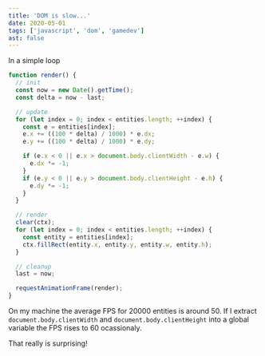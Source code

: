 ```yaml
---
title: 'DOM is slow...'
date: 2020-05-01
tags: ['javascript', 'dom', 'gamedev']
ast: false
---
```


In a simple loop

```ts
function render() {
  // init
  const now = new Date().getTime();
  const delta = now - last;

  // update
  for (let index = 0; index < entities.length; ++index) {
    const e = entities[index];
    e.x += ((100 * delta) / 1000) * e.dx;
    e.y += ((100 * delta) / 1000) * e.dy;

    if (e.x < 0 || e.x > document.body.clientWidth - e.w) {
      e.dx *= -1;
    }
    if (e.y < 0 || e.y > document.body.clientHeight - e.h) {
      e.dy *= -1;
    }
  }

  // render
  clear(ctx);
  for (let index = 0; index < entities.length; ++index) {
    const entity = entities[index];
    ctx.fillRect(entity.x, entity.y, entity.w, entity.h);
  }

  // cleanup
  last = now;

  requestAnimationFrame(render);
}
```

On my machine the average FPS for 20000 entities is around 50. If I extract `document.body.clientWidth` and `document.body.clientHeight` into a global variable the FPS rises to 60 ocassionaly.

That really is surprising!